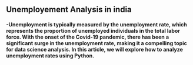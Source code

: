 ## Unemployement Analysis in india
#### -Unemployment is typically measured by the unemployment rate, which represents the proportion of unemployed individuals in the total labor force. With the onset of the Covid-19 pandemic, there has been a significant surge in the unemployment rate, making it a compelling topic for data science analysis. In this article, we will explore how to analyze unemployment rates using Python.
